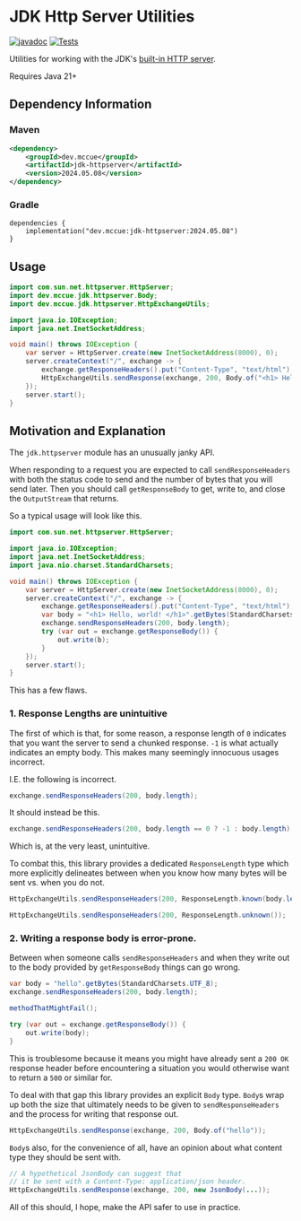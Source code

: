# JDK Http Server Utilities

[![javadoc](https://javadoc.io/badge2/dev.mccue/jdk-httpserver/javadoc.svg)](https://javadoc.io/doc/dev.mccue/jdk-httpserver)
[![Tests](https://github.com/bowbahdoe/jdk-httpserver/actions/workflows/test.yml/badge.svg)](https://github.com/bowbahdoe/jdk-httpserver/actions/workflows/test.yml)

Utilities for working with the JDK's [built-in HTTP server](https://docs.oracle.com/en/java/javase/21/docs/api/jdk.httpserver/module-summary.html).

Requires Java 21+

## Dependency Information

### Maven

```xml
<dependency>
    <groupId>dev.mccue</groupId>
    <artifactId>jdk-httpserver</artifactId>
    <version>2024.05.08</version>
</dependency>
```

### Gradle

```
dependencies {
    implementation("dev.mccue:jdk-httpserver:2024.05.08")
}
```

## Usage

```java
import com.sun.net.httpserver.HttpServer;
import dev.mccue.jdk.httpserver.Body;
import dev.mccue.jdk.httpserver.HttpExchangeUtils;

import java.io.IOException;
import java.net.InetSocketAddress;

void main() throws IOException {
    var server = HttpServer.create(new InetSocketAddress(8000), 0);
    server.createContext("/", exchange -> {
        exchange.getResponseHeaders().put("Content-Type", "text/html");
        HttpExchangeUtils.sendResponse(exchange, 200, Body.of("<h1> Hello, world! </h1>"));
    });
    server.start();
}
```

## Motivation and Explanation

The `jdk.httpserver` module has an unusually janky API.

When responding to a request you are expected to call `sendResponseHeaders`
with both the status code to send and the number of bytes that you will send later.
Then you should call `getResponseBody` to get, write to, and close the `OutputStream`
that returns.

So a typical usage will look like this.

```java
import com.sun.net.httpserver.HttpServer;

import java.io.IOException;
import java.net.InetSocketAddress;
import java.nio.charset.StandardCharsets;

void main() throws IOException {
    var server = HttpServer.create(new InetSocketAddress(8000), 0);
    server.createContext("/", exchange -> {
        exchange.getResponseHeaders().put("Content-Type", "text/html");
        var body = "<h1> Hello, world! </h1>".getBytes(StandardCharsets.UTF_8);
        exchange.sendResponseHeaders(200, body.length);
        try (var out = exchange.getResponseBody()) {
            out.write(b);
        }
    });
    server.start();
}
```

This has a few flaws. 

### 1. Response Lengths are unintuitive

The first of which is that, for some reason, a response length of `0` indicates that you want the server to send a chunked response.
`-1` is what actually indicates an empty body. This makes many seemingly innocuous usages incorrect.

I.E. the following is incorrect.

```java
exchange.sendResponseHeaders(200, body.length);
```

It should instead be this.

```java
exchange.sendResponseHeaders(200, body.length == 0 ? -1 : body.length);
```

Which is, at the very least, unintuitive.

To combat this, this library provides a dedicated `ResponseLength` type which more explicitly delineates
between when you know how many bytes will be sent vs. when you do not.

```java
HttpExchangeUtils.sendResponseHeaders(200, ResponseLength.known(body.length));
```

```java
HttpExchangeUtils.sendResponseHeaders(200, ResponseLength.unknown());
```

### 2. Writing a response body is error-prone.

Between when someone calls `sendResponseHeaders` and when they write out to the body
provided by `getResponseBody` things can go wrong.

```java
var body = "hello".getBytes(StandardCharsets.UTF_8);
exchange.sendResponseHeaders(200, body.length);

methodThatMightFail();

try (var out = exchange.getResponseBody()) {
    out.write(body);   
}
```

This is troublesome because it means you might have already sent a `200 OK` response header
before encountering a situation you would otherwise want to return a `500` or similar for.

To deal with that gap this library provides an explicit `Body` type. `Body`s wrap up both
the size that ultimately needs to be given to `sendResponseHeaders` and the process for
writing that response out.

```java
HttpExchangeUtils.sendResponse(exchange, 200, Body.of("hello"));
```

`Body`s also, for the convenience of all, have an opinion about what content type they should be sent with.

```java
// A hypothetical JsonBody can suggest that 
// it be sent with a Content-Type: application/json header.
HttpExchangeUtils.sendResponse(exchange, 200, new JsonBody(...));
```

All of this should, I hope, make the API safer to use in practice.